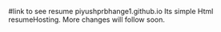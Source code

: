 #link to see resume  piyushprbhange1.github.io
Its simple Html resumeHosting. More changes will follow soon.
